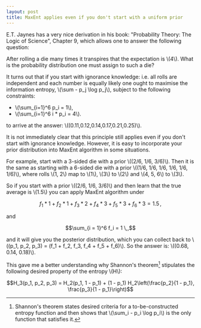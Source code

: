 ```yaml
---
layout: post
title: MaxEnt applies even if you don't start with a uniform prior
---
```


E.T. Jaynes has a very nice derivation in his book: "Probability Theory: The
Logic of Science", Chapter 9, which allows one to answer the following
question:

After rolling a die many times it transpires that the expectation is \\(4\\).
What is the probability distribution one must assign to such a die?

It turns out that if you start with ignorance knowledge: i.e. all rolls
are independent and each number is equally likely one ought to maximise
the information entropy, \\(\sum - p_j \log p_j\\), subject to the following
constraints:

* \\(\sum_{i=1}^6 p_i = 1\\),
* \\(\sum_{i=1}^6 i * p_i = 4\\).

to arrive at the answer: \\((0.11,0.12,0.14,0.17,0.21,0.25)\\).

It is not immediately clear that this principle still applies even if you don't
start with ignorance knowledge. However, it is easy to incorporate your prior
distribution into MaxEnt algorithm in some situations.

For example, start with a 3-sided die with a prior \\((2/6, 1/6, 3/6)\\). Then
it is the same as starting with a 6-sided die with a prior \\((1/6, 1/6, 1/6,
1/6, 1/6, 1/6)\\), where rolls \\(1, 2\\) map to  \\(1\\), \\(3\\) to \\(2\\)
and \\(4, 5, 6\\) to \\(3\\).

So if you start with a prior \\((2/6, 1/6, 3/6)\\) and then learn that the true
average is \\(1.5\\) you can apply MaxEnt algorithm under

$$f_1 * 1 + f_2 * 1 + f_3 * 2 + f_4 * 3 + f_5 * 3 + f_6 * 3 = 1.5 \,,$$

and

$$\sum_{i = 1}^6 f_i = 1 \,,$$

and it will give you the posterior distribution, which you can collect
back to \\((p_1, p_2, p_3)  = (f_1 + f_2, f_3, f_4 + f_5 + f_6)\\). So the
answer is: \\((0.68, 0.14, 0.18)\\).

This gave me a better understanding why Shannon's theorem[^1] stipulates the
following desired property of the entropy \\(H\\):

$$H_3(p_1, p_2, p_3) = H_2(p_1, 1 - p_1) + (1 - p_1)
H_2\left(\frac{p_2}{1 - p_1}, \frac{p_3}{1 - p_1}\right)$$

[^1]:
    Shannon's theorem states desired criteria for a to-be-constructed entropy
    function and then shows that \\(\sum_i - p_i \log p_i\\) is the only
    function that satisfies it.
